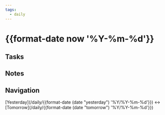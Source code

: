 ```yaml
---
tags:
  - daily
---
```


# {{format-date now '%Y-%m-%d'}}

## Tasks

## Notes

## Navigation

\[Yesterday\](/daily/{{format-date (date "yesterday") '%Y/%Y-%m-%d'}}) \<-> \[Tomorrow\](/daily/{{format-date (date "tomorrow") '%Y/%Y-%m-%d'}})
